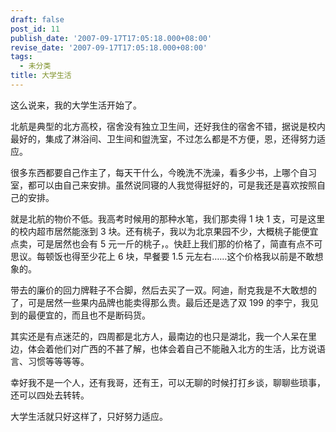 ```yaml
---
draft: false
post_id: 11
publish_date: '2007-09-17T17:05:18.000+08:00'
revise_date: '2007-09-17T17:05:18.000+08:00'
tags:
  - 未分类
title: 大学生活
---
```


这么说来，我的大学生活开始了。

北航是典型的北方高校，宿舍没有独立卫生间，还好我住的宿舍不错，据说是校内最好的，集成了淋浴间、卫生间和盥洗室，不过怎么都是不方便，恩，还得努力适应。

很多东西都要自己作主了，每天干什么，今晚洗不洗澡，看多少书，上哪个自习室，都可以由自己来安排。虽然说同寝的人我觉得挺好的，可是我还是喜欢按照自己的安排。

就是北航的物价不低。我高考时候用的那种水笔，我们那卖得 1 块 1 支，可是这里的校内超市居然能涨到 3 块。还有桃子，我以为北京果园不少，大概桃子能便宜点卖，可是居然也会有 5 元一斤的桃子，。快赶上我们那的价格了，简直有点不可思议。每顿饭也得至少花上 6 块，早餐要 1.5 元左右……这个价格我以前是不敢想象的。

带去的廉价的回力牌鞋子不合脚，然后去买了一双。阿迪，耐克我是不大敢想的了，可是居然一些果内品牌也能卖得那么贵。最后还是选了双 199 的李宁，我见到的最便宜的，而且也不是断码货。

其实还是有点迷茫的，四周都是北方人，最南边的也只是湖北，我一个人呆在里边，体会着他们对广西的不甚了解，也体会着自己不能融入北方的生活，比方说语言、习惯等等等等。

幸好我不是一个人，还有我哥，还有王，可以无聊的时候打打乡谈，聊聊些琐事，还可以四处去转转。

大学生活就只好这样了，只好努力适应。
